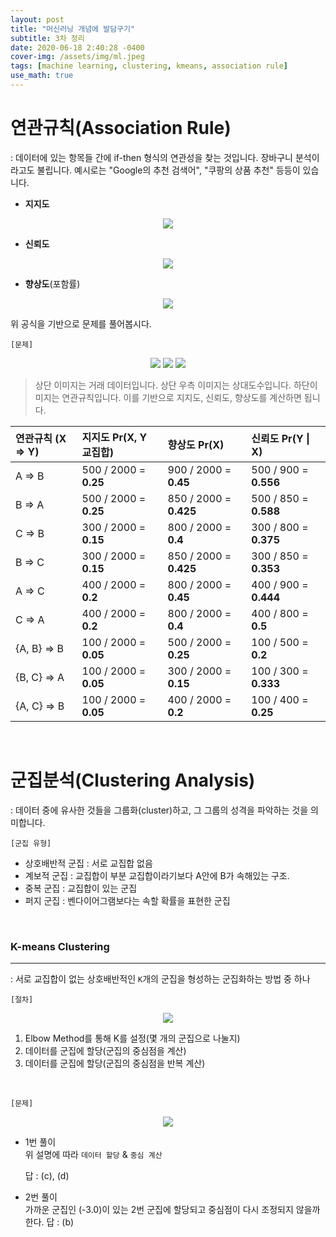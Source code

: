 ```yaml
---
layout: post
title: "머신러닝 개념에 발담구기"
subtitle: 3차 정리
date: 2020-06-18 2:40:28 -0400
cover-img: /assets/img/ml.jpeg
tags: [machine learning, clustering, kmeans, association rule]
use_math: true
---
```


# 연관규칙(Association Rule)

: 데이터에 있는 항목들 간에 if-then 형식의 연관성을 찾는 것입니다. 장바구니 분석이라고도 불립니다. 예시로는 "Google의 추천 검색어", "쿠팡의 상품 추천" 등등이 있습니다.

- **지지도**
<center>
<img src="https://user-images.githubusercontent.com/37768791/84986341-61e86200-b179-11ea-8467-b39149be844e.png">
</center>

- **신뢰도**
<center>
<img src="https://user-images.githubusercontent.com/37768791/84986426-82182100-b179-11ea-9237-695b8a72f1f5.png">
</center>

- **향상도**(포함률)
<center>
<img src="https://user-images.githubusercontent.com/37768791/84986504-a1af4980-b179-11ea-8be6-96ec57f775d0.png">
</center>

위 공식을 기반으로 문제를 풀어봅시다.
<br>

`[문제]`

<center>
<img src="https://user-images.githubusercontent.com/37768791/84986746-07033a80-b17a-11ea-8f11-ec2ea35f77b6.png" >
<img src="https://user-images.githubusercontent.com/37768791/84989445-a296aa00-b17e-11ea-915d-37e7db8fc46a.png" >
<img src="https://user-images.githubusercontent.com/37768791/84986666-e4712180-b179-11ea-8bb4-ac2e8b0976ca.png" >
</center>

> 상단 이미지는 거래 데이터입니다. 상단 우측 이미지는 상대도수입니다. 하단이미지는 연관규칙입니다. 이를 기반으로 지지도, 신뢰도, 향상도를 계산하면 됩니다.

| 연관규칙 (X => Y) | 지지도 Pr(X, Y 교집합) | 향상도 Pr(X)           | 신뢰도 Pr(Y \| X)     |
| :---------------- | :--------------------- | :--------------------- | :-------------------- |
| A => B            | 500 / 2000 = **0.25**  | 900 / 2000 = **0.45**  | 500 / 900 = **0.556** |
| B => A            | 500 / 2000 = **0.25**  | 850 / 2000 = **0.425** | 500 / 850 = **0.588** |
| C => B            | 300 / 2000 = **0.15**  | 800 / 2000 = **0.4**   | 300 / 800 = **0.375** |
| B => C            | 300 / 2000 = **0.15**  | 850 / 2000 = **0.425** | 300 / 850 = **0.353** |
| A => C            | 400 / 2000 = **0.2**   | 800 / 2000 = **0.45**  | 400 / 900 = **0.444** |
| C => A            | 400 / 2000 = **0.2**   | 800 / 2000 = **0.4**   | 400 / 800 = **0.5**   |
| {A, B} => B       | 100 / 2000 = **0.05**  | 500 / 2000 = **0.25**  | 100 / 500 = **0.2**   |
| {B, C} => A       | 100 / 2000 = **0.05**  | 300 / 2000 = **0.15**  | 100 / 300 = **0.333** |
| {A, C} => B       | 100 / 2000 = **0.05**  | 400 / 2000 = **0.2**   | 100 / 400 = **0.25**  |

<br>

# 군집분석(Clustering Analysis)

: 데이터 중에 유사한 것들을 그룹화(cluster)하고, 그 그룹의 성격을 파악하는 것을 의미합니다.

`[군집 유형]`

- 상호배반적 군집 : 서로 교집합 없음
- 계보적 군집 : 교집합이 부분 교집합이라기보다 A안에 B가 속해있는 구조.
- 중복 군집 : 교집합이 있는 군집
- 퍼지 군집 : 벤다이어그램보다는 속할 확률을 표현한 군집

<br>

### K-means Clustering

---

: 서로 교집합이 없는 상호배반적인 `K`개의 군집을 형성하는 군집화하는 방법 중 하나

`[절차]`

<center>
<img src="https://user-images.githubusercontent.com/37768791/84983664-2eef9f80-b174-11ea-8499-2b92ccf30bca.png">
</center>

1. Elbow Method를 통해 K를 설정(몇 개의 군집으로 나눌지)
2. 데이터를 군집에 할당(군집의 중심점을 계산)
3. 데이터를 군집에 할당(군집의 중심점을 반복 계산)

<br>

`[문제]`

<center>
<img src="https://user-images.githubusercontent.com/37768791/84984011-f13f4680-b174-11ea-8212-8e74a5efeda8.png">
</center>

- 1번 풀이  
   위 설명에 따라 `데이터 할당` & `중심 계산`

  답 : (c), (d)

- 2번 풀이  
   가까운 군집인 (-3.0)이 있는 2번 군집에 할당되고 중심점이 다시 조정되지 않을까 한다.
  답 : (b)
